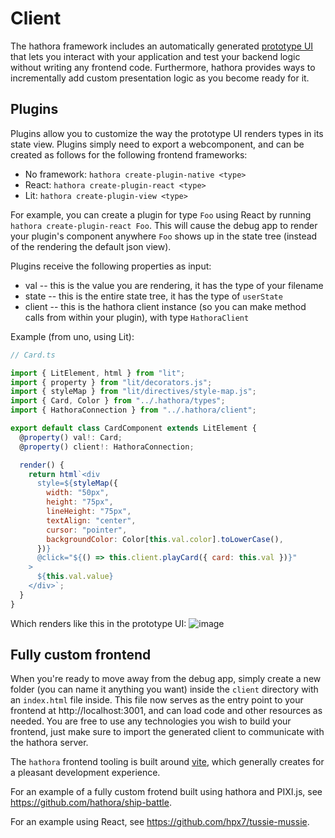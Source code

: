 # Client

The hathora framework includes an automatically generated [prototype UI](type-driven-development.md?id=prototype-ui) that lets you interact with your application and test your backend logic without writing any frontend code. Furthermore, hathora provides ways to incrementally add custom presentation logic as you become ready for it.

## Plugins

Plugins allow you to customize the way the prototype UI renders types in its state view. Plugins simply need to export a webcomponent, and can be created as follows for the following frontend frameworks:

- No framework: `hathora create-plugin-native <type>`
- React: `hathora create-plugin-react <type>`
- Lit: `hathora create-plugin-view <type>`

For example, you can create a plugin for type `Foo` using React by running `hathora create-plugin-react Foo`. This will cause the debug app to render your plugin's component anywhere `Foo` shows up in the state tree (instead of the rendering the default json view).

Plugins receive the following properties as input:

- val -- this is the value you are rendering, it has the type of your filename
- state -- this is the entire state tree, it has the type of `userState`
- client -- this is the hathora client instance (so you can make method calls from within your plugin), with type `HathoraClient`

Example (from uno, using Lit):

```js
// Card.ts

import { LitElement, html } from "lit";
import { property } from "lit/decorators.js";
import { styleMap } from "lit/directives/style-map.js";
import { Card, Color } from "../.hathora/types";
import { HathoraConnection } from "../.hathora/client";

export default class CardComponent extends LitElement {
  @property() val!: Card;
  @property() client!: HathoraConnection;

  render() {
    return html`<div
      style=${styleMap({
        width: "50px",
        height: "75px",
        lineHeight: "75px",
        textAlign: "center",
        cursor: "pointer",
        backgroundColor: Color[this.val.color].toLowerCase(),
      })}
      @click="${() => this.client.playCard({ card: this.val })}"
    >
      ${this.val.value}
    </div>`;
  }
}
```

Which renders like this in the prototype UI:
![image](https://user-images.githubusercontent.com/5400947/149680633-b165e6d7-8c87-417a-88e8-9cc1fd14b80d.png)

## Fully custom frontend

When you're ready to move away from the debug app, simply create a new folder (you can name it anything you want) inside the `client` directory with an `index.html` file inside. This file now serves as the entry point to your frontend at http://localhost:3001, and can load code and other resources as needed. You are free to use any technologies you wish to build your frontend, just make sure to import the generated client to communicate with the hathora server.

The `hathora` frontend tooling is built around [vite](https://vitejs.dev/), which generally creates for a pleasant development experience.

For an example of a fully custom frotend built using hathora and PIXI.js, see https://github.com/hathora/ship-battle.

For an example using React, see https://github.com/hpx7/tussie-mussie.
